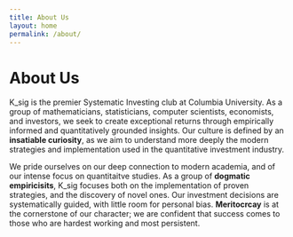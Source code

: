 ```yaml
---
title: About Us
layout: home
permalink: /about/
---
```

# About Us

K_sig is the premier Systematic Investing club at Columbia University. As a group of mathematicians, statisticians, computer scientists, economists, and investors, we seek to create exceptional returns through empirically informed and quantitatively grounded insights. Our culture is defined by an **insatiable curiosity**, as we aim to understand more deeply the modern strategies and implementation used in the quantitative investment industry.

We pride ourselves on our deep connection to modern academia, and of our intense focus on quantitaitve studies. As a group of **dogmatic empiricisits**, K_sig focuses both on the implementation of proven strategies, and the discovery of novel ones. Our investment decisions are systematically guided, with little room for personal bias. **Meritocrcay** is at the cornerstone of our character; we are confident that success comes to those who are hardest working and most persistent. 